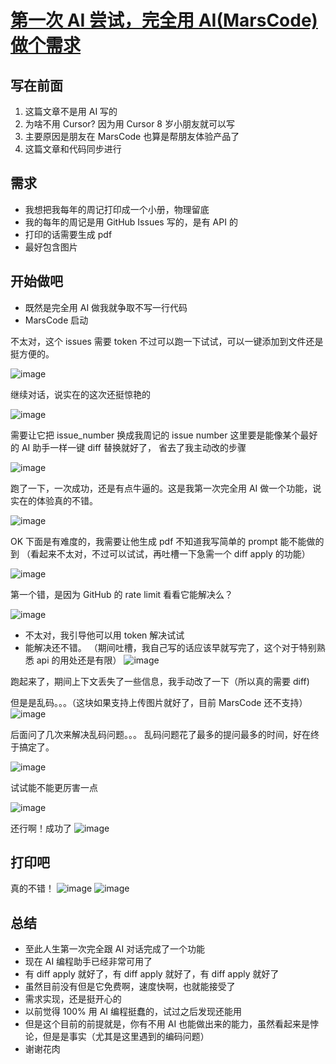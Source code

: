 # [第一次 AI 尝试，完全用 AI(MarsCode) 做个需求](https://github.com/yihong0618/gitblog/issues/293)

## 写在前面

1. 这篇文章不是用 AI 写的
2. 为啥不用 Cursor? 因为用 Cursor 8 岁小朋友就可以写
3. 主要原因是朋友在 MarsCode 也算是帮朋友体验产品了
4. 这篇文章和代码同步进行

## 需求

- 我想把我每年的周记打印成一个小册，物理留底
- 我的每年的周记是用 GitHub Issues 写的，是有 API 的
- 打印的话需要生成 pdf
- 最好包含图片

## 开始做吧

- 既然是完全用 AI 做我就争取不写一行代码
- MarsCode 启动

不太对，这个 issues 需要 token 不过可以跑一下试试，可以一键添加到文件还是挺方便的。

![image](https://github.com/user-attachments/assets/fb2b59e9-7238-44e7-bdc7-7b81f3732131)

继续对话，说实在的这次还挺惊艳的

![image](https://github.com/user-attachments/assets/87d61d4a-db08-4062-b858-c0f17e01ab3b)

需要让它把 issue_number 换成我周记的 issue number 这里要是能像某个最好的 AI 助手一样一键 diff 替换就好了，
省去了我主动改的步骤

![image](https://github.com/user-attachments/assets/2a95c5f9-299b-4748-b455-92dc92bd3b4d)

跑了一下，一次成功，还是有点牛逼的。这是我第一次完全用 AI 做一个功能，说实在的体验真的不错。

![image](https://github.com/user-attachments/assets/4dc21ebc-0376-4697-8e6f-db1e46e3ef0b)

OK 下面是有难度的，我需要让他生成 pdf 不知道我写简单的 prompt 能不能做的到
（看起来不太对，不过可以试试，再吐槽一下急需一个 diff apply 的功能）

![image](https://github.com/user-attachments/assets/a2070b8e-fdf8-4e62-b4b8-a3c3451a867c)

第一个错，是因为 GitHub 的 rate limit 看看它能解决么？

![image](https://github.com/user-attachments/assets/ce3eeed3-6866-497e-9b65-a10916c8bc78)

- 不太对，我引导他可以用 token 解决试试
- 能解决还不错。
（期间吐槽，我自己写的话应该早就写完了，这个对于特别熟悉 api 的用处还是有限）
![image](https://github.com/user-attachments/assets/90ccdb33-fac4-4492-9a6d-4d35cf223ff6)

跑起来了，期间上下文丢失了一些信息，我手动改了一下（所以真的需要 diff)

但是是乱码。。。（这块如果支持上传图片就好了，目前 MarsCode 还不支持）
![image](https://github.com/user-attachments/assets/8e919a76-fe01-4c41-99d3-97469acbbec5)

后面问了几次来解决乱码问题。。。
乱码问题花了最多的提问最多的时间，好在终于搞定了。

![image](https://github.com/user-attachments/assets/bfc309ca-7c3e-4486-b3c7-b09eae97bf1e)

试试能不能更厉害一点

![image](https://github.com/user-attachments/assets/8d28823c-ea2b-4668-bf1d-2efa61f5b6c6)

还行啊！成功了
![image](https://github.com/user-attachments/assets/5ec2391f-ff08-4dbe-ae1c-4ec32edc6a9f)


## 打印吧

真的不错！
![image](https://github.com/user-attachments/assets/8ef15937-568e-4143-ae89-b940b9b1548a)
![image](https://github.com/user-attachments/assets/ba99dbf3-6b97-4551-a441-b155cef673ff)


## 总结

- 至此人生第一次完全跟 AI 对话完成了一个功能
- 现在 AI 编程助手已经非常可用了
- 有 diff apply 就好了，有 diff apply 就好了，有 diff apply 就好了
- 虽然目前没有但是它免费啊，速度快啊，也就能接受了
- 需求实现，还是挺开心的
- 以前觉得 100% 用 AI 编程挺蠢的，试过之后发现还能用
- 但是这个目前的前提就是，你有不用 AI 也能做出来的能力，虽然看起来是悖论，但是是事实（尤其是这里遇到的编码问题）
- 谢谢花肉
